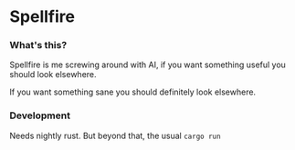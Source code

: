 # Spellfire

### What's this?

Spellfire is me screwing around with AI, if you want something useful you should look elsewhere.

If you want something sane you should definitely look elsewhere.

### Development

Needs nightly rust. But beyond that, the usual `cargo run`